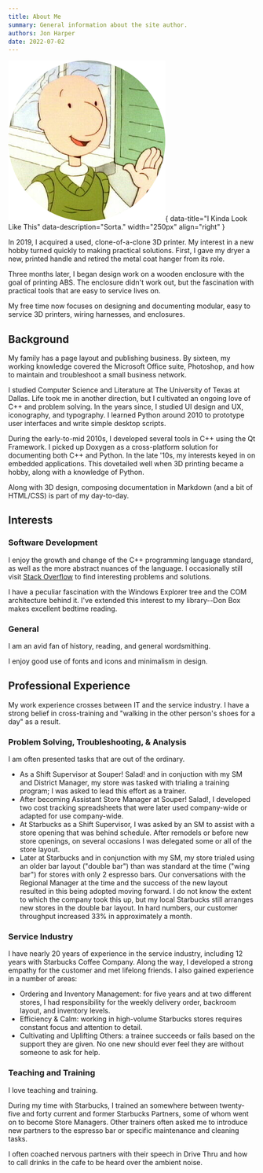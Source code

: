 ```yaml
---
title: About Me
summary: General information about the site author.
authors: Jon Harper
date: 2022-07-02
---
```


![What I May or May Not Look Like](img/doug.png){ data-title="I Kinda Look Like This" data-description="Sorta." width="250px" align="right" }

In 2019, I acquired a used, clone-of-a-clone 3D printer. My interest in a new hobby turned quickly to making practical solutions. First, I gave my dryer a new, printed handle and retired the metal coat hanger from its role.

Three months later, I began design work on a wooden enclosure with the goal of printing ABS. The enclosure didn't work out, but the fascination with practical tools that are easy to service lives on.

My free time now focuses on designing and documenting modular, easy to service 3D printers, wiring harnesses, and enclosures.

## Background

My family has a page layout and publishing business. By sixteen, my working knowledge covered the Microsoft Office suite, Photoshop, and how to maintain and troubleshoot a small business network.

I studied Computer Science and Literature at The University of Texas at Dallas. Life took me in another direction, but I cultivated an ongoing love of C++ and problem solving. In the years since, I studied UI design and UX, iconography, and typography. I learned Python around 2010 to prototype user interfaces and write simple desktop scripts.

During the early-to-mid 2010s, I developed several tools in C++ using the Qt Framework. I picked up Doxygen as a cross-platform solution for documenting both C++ and Python. In the late '10s, my interests keyed in on embedded applications. This dovetailed well when 3D printing became a hobby, along with a knowledge of Python.

Along with 3D design, composing documentation in Markdown (and a bit of HTML/CSS) is part of my day-to-day.

## Interests

### Software Development

I enjoy the growth and change of the C++ programming language standard, as well as the more abstract nuances of the language. I occasionally still visit [Stack Overflow](https://stackoverflow.com/users/4732082/jonspaceharper) to find interesting problems and solutions.

I have a peculiar fascination with the Windows Explorer tree and the COM architecture behind it. I've extended this interest to my library--Don Box makes excellent bedtime reading.

### General

I am an avid fan of history, reading, and general wordsmithing.

I enjoy good use of fonts and icons and minimalism in design.

## Professional Experience

My work experience crosses between IT and the service industry. I have a strong belief in cross-training and "walking in the other person's shoes for a day" as a result.

### Problem Solving, Troubleshooting, & Analysis

I am often presented tasks that are out of the ordinary. 

- As a Shift Supervisor at Souper! Salad! and in conjuction with my SM and District Manager, my store was tasked with trialing a training program; I was asked to lead this effort as a trainer.
- After becoming Assistant Store Manager at Souper! Salad!, I developed two cost tracking spreadsheets that were later used company-wide or adapted for use company-wide.
- At Starbucks as a Shift Supervisor, I was asked by an SM to assist with a store opening that was behind schedule. After remodels or before new store openings, on several occasions I was delegated some or all of the store layout.
- Later at Starbucks and in conjunction with my SM, my store trialed using an older bar layout ("double bar") than was standard at the time ("wing bar") for stores with only 2 espresso bars. Our conversations with the Regional Manager at the time and the success of the new layout resulted in this being adopted moving forward. I do not know the extent to which the company took this up, but my local Starbucks still arranges new stores in the double bar layout. In hard numbers, our customer throughput increased 33% in approximately a month.

### Service Industry

I have nearly 20 years of experience in the service industry, including 12 years with Starbucks Coffee Company. Along the way, I developed a strong empathy for the customer and met lifelong friends. I also gained experience in a number of areas:

- Ordering and Inventory Management: for five years and at two different stores, I had responsibility for the weekly delivery order, backroom layout, and inventory levels.
- Efficiency & Calm: working in high-volume Starbucks stores requires constant focus and attention to detail.
- Cultivating and Uplifting Others: a trainee succeeds or fails based on the support they are given. No one new should ever feel they are without someone to ask for help.

### Teaching and Training

I love teaching and training.

During my time with Starbucks, I trained an somewhere between twenty-five and forty current and former Starbucks Partners, some of whom went on to become Store Managers. Other trainers often asked me to introduce new partners to the espresso bar or specific maintenance and cleaning tasks. 

I often coached nervous partners with their speech in Drive Thru and how to call drinks in the cafe to be heard over the ambient noise.